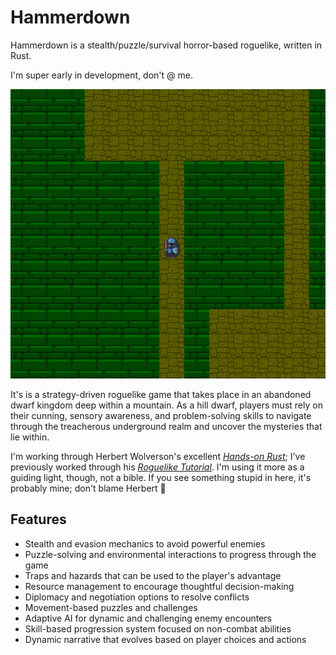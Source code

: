 # Hammerdown

Hammerdown is a stealth/puzzle/survival horror-based roguelike, written in Rust.

I'm super early in development, don't @ me.

![Screenshot](./screenshots/screenshot1.png)

It's is a strategy-driven roguelike game that takes place in an abandoned dwarf kingdom deep within a mountain. As a hill dwarf, players must rely on their cunning, sensory awareness, and problem-solving skills to navigate through the treacherous underground realm and uncover the mysteries that lie within.

I'm working through Herbert Wolverson's excellent [_Hands-on Rust_](https://pragprog.com/titles/hwrust/hands-on-rust/); I've previously worked through his [_Roguelike Tutorial_](https://bfnightly.bracketproductions.com/rustbook/). I'm using it more as a guiding light, though, not a bible.  If you see something stupid in here, it's probably mine; don't blame Herbert 🙂

## Features

* Stealth and evasion mechanics to avoid powerful enemies
* Puzzle-solving and environmental interactions to progress through the game
* Traps and hazards that can be used to the player's advantage
* Resource management to encourage thoughtful decision-making
* Diplomacy and negotiation options to resolve conflicts
* Movement-based puzzles and challenges
* Adaptive AI for dynamic and challenging enemy encounters
* Skill-based progression system focused on non-combat abilities
* Dynamic narrative that evolves based on player choices and actions

